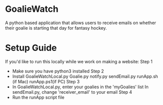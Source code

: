 # GoalieWatch
A python based application that allows users to receive emails on whether their goalie is starting that day for fantasy hockey.

# Setup Guide
If you'd like to run this locally while we work on making a website:
Step 1
- Make sure you have python3 installed
Step 2
- Install GoalieWatchLocal.py
          Goalie.py
          notify.py
          sendEmail.py
          runApp.sh (if Mac)
          runApp.ps1(if PC)
Step 3
- In GoalieWatchLocal.py, enter your goalies in the 'myGoalies' list
  In sendEmail.py, change 'receiver_email' to your email
Step 4
- Run the runApp script file
